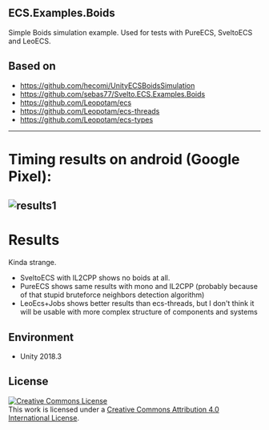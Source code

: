 ## ECS.Examples.Boids
Simple Boids simulation example. Used for tests with PureECS, SveltoECS and LeoECS.

Based on
-----------
- https://github.com/hecomi/UnityECSBoidsSimulation
- https://github.com/sebas77/Svelto.ECS.Examples.Boids
- https://github.com/Leopotam/ecs
- https://github.com/Leopotam/ecs-threads
- https://github.com/Leopotam/ecs-types
-----------
# Timing results on android (Google Pixel):
![results1](https://user-images.githubusercontent.com/6071298/51064287-b997ab00-1620-11e9-9359-979041a60b31.png)
-----------
# Results
Kinda strange.
- SveltoECS with IL2CPP shows no boids at all.
- PureECS shows same results with mono and IL2CPP (probably because of that stupid bruteforce neighbors detection algorithm)
- LeoEcs+Jobs shows better results than ecs-threads, but I don't think it will be usable with more complex structure of components and systems

Environment
-----------
- Unity 2018.3

License
-------
<a rel="license" href="http://creativecommons.org/licenses/by/4.0/"><img alt="Creative Commons License" style="border-width:0" src="https://i.creativecommons.org/l/by/4.0/88x31.png" /></a><br />This work is licensed under a <a rel="license" href="http://creativecommons.org/licenses/by/4.0/">Creative Commons Attribution 4.0 International License</a>.
